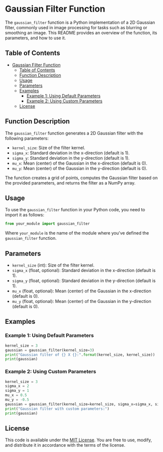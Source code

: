 # Gaussian Filter Function

The `gaussian_filter` function is a Python implementation of a 2D Gaussian filter, commonly used in image processing for tasks such as blurring or smoothing an image. This README provides an overview of the function, its parameters, and how to use it.

## Table of Contents

- [Gaussian Filter Function](#gaussian-filter-function)
  - [Table of Contents](#table-of-contents)
  - [Function Description](#function-description)
  - [Usage](#usage)
  - [Parameters](#parameters)
  - [Examples](#examples)
    - [Example 1: Using Default Parameters](#example-1-using-default-parameters)
    - [Example 2: Using Custom Parameters](#example-2-using-custom-parameters)
  - [License](#license)

## Function Description

The `gaussian_filter` function generates a 2D Gaussian filter with the following parameters:

- `kernel_size`: Size of the filter kernel.
- `sigma_x`: Standard deviation in the x-direction (default is 1).
- `sigma_y`: Standard deviation in the y-direction (default is 1).
- `mu_x`: Mean (center) of the Gaussian in the x-direction (default is 0).
- `mu_y`: Mean (center) of the Gaussian in the y-direction (default is 0).

The function creates a grid of points, computes the Gaussian filter based on the provided parameters, and returns the filter as a NumPy array.

## Usage

To use the `gaussian_filter` function in your Python code, you need to import it as follows:

```python
from your_module import gaussian_filter
```

Where `your_module` is the name of the module where you've defined the `gaussian_filter` function.

## Parameters

- `kernel_size` (int): Size of the filter kernel.
- `sigma_x` (float, optional): Standard deviation in the x-direction (default is 1).
- `sigma_y` (float, optional): Standard deviation in the y-direction (default is 1).
- `mu_x` (float, optional): Mean (center) of the Gaussian in the x-direction (default is 0).
- `mu_y` (float, optional): Mean (center) of the Gaussian in the y-direction (default is 0).

## Examples

### Example 1: Using Default Parameters

```python
kernel_size = 3
gaussian = gaussian_filter(kernel_size=3)
print("Gaussian filter of {} X {}:".format(kernel_size, kernel_size))
print(gaussian)
```

### Example 2: Using Custom Parameters

```python
kernel_size = 3
sigma_x = 2
sigma_y = 1
mu_x = 0.5
mu_y = -0.5
gaussian = gaussian_filter(kernel_size=kernel_size, sigma_x=sigma_x, sigma_y=sigma_y, mu_x=mu_x, mu_y=mu_y)
print("Gaussian filter with custom parameters:")
print(gaussian)
```

## License

This code is available under the [MIT License](LICENSE). You are free to use, modify, and distribute it in accordance with the terms of the license.

